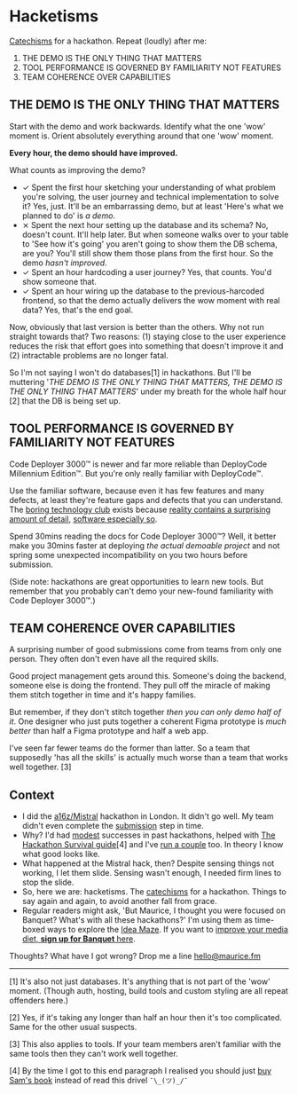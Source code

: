 # Hacketisms

[Catechisms](https://en.wikipedia.org/wiki/Catechism) for a hackathon. Repeat (loudly) after me:
1. THE DEMO IS THE ONLY THING THAT MATTERS
2. TOOL PERFORMANCE IS GOVERNED BY FAMILIARITY NOT FEATURES
3. TEAM COHERENCE OVER CAPABILITIES

## THE DEMO IS THE ONLY THING THAT MATTERS
Start with the demo and work backwards. Identify what the one 'wow' moment is. Orient absolutely everything around that one 'wow' moment.

**Every hour, the demo should have improved.**

What counts as improving the demo?
- ✓ Spent the first hour sketching your understanding of what problem you're solving, the user journey and technical implementation to solve it? Yes, just. It'll be an embarrassing demo, but at least 'Here's what we planned to do' is _a demo_. 
- ⨯ Spent the next hour setting up the database and its schema? No, doesn't count. It'll help later. But when someone walks over to your table to 'See how it's going' you aren't going to show them the DB schema, are you? You'll still show them those plans from the first hour. So the demo _hasn't improved_.
- ✓ Spent an hour hardcoding a user journey? Yes, that counts. You'd show someone that.
- ✓ Spent an hour wiring up the database to the previous-harcoded frontend, so that the demo actually delivers the wow moment with real data? Yes, that's the end goal.
 
Now, obviously that last version is better than the others. Why not run straight towards that? Two reasons: (1) staying close to the user experience reduces the risk that effort goes into something that doesn't improve it and (2) intractable problems are no longer fatal.

So I'm not saying I won't do databases[1] in hackathons. But I'll be muttering '_THE DEMO IS THE ONLY THING THAT MATTERS, THE DEMO IS THE ONLY THING THAT MATTERS_' under my breath for the whole half hour [2] that the DB is being set up.

## TOOL PERFORMANCE IS GOVERNED BY FAMILIARITY NOT FEATURES

Code Deployer 3000™ is newer and far more reliable than DeployCode Millennium Edition™. But you're only really familiar with DeployCode™.

Use the familiar software, because even it has few features and many defects, at least they're feature gaps and defects that you can understand. The [boring technology club](https://boringtechnology.club/) exists because [reality contains a surprising amount of detail](http://johnsalvatier.org/blog/2017/reality-has-a-surprising-amount-of-detail), [software especially so](https://x.com/rkoutnik/status/1085633512839888896).

Spend 30mins reading the docs for Code Deployer 3000™? Well, it better make you 30mins faster at deploying _the actual demoable project_ and not spring some unexpected incompatibility on you two hours before submission.

(Side note: hackathons are great opportunities to learn new tools. But remember that you probably can't demo your new-found familiarity with Code Deployer 3000™.)

## TEAM COHERENCE OVER CAPABILITIES

A surprising number of good submissions come from teams from only one person. They often don't even have all the required skills.

Good project management gets around this. Someone's doing the backend, someone else is doing the frontend. They pull off the miracle of making them stitch together in time and it's happy families.

But remember, if they don't stitch together _then you can only demo half of it_. One designer who just puts together a coherent Figma prototype is _much better_ than half a Figma prototype and half a web app.

I've seen far fewer teams do the former than latter. So a team that supposedly 'has all the skills' is actually much worse than a team that works well together. [3]

## Context
- I did the [a16z/Mistral](https://a16zcrypto.com/posts/article/hack-uk-london-hackathon/) hackathon in London. It didn't go well. My team didn't even complete the [submission](https://hackukmistral.devpost.com/project-gallery) step in time.
- Why? I'd had [modest](https://amplitude.com/community/events/hackathon-2022-london) successes in past hackathons, helped with [The Hackathon Survival guide](https://www.hackathonsurvivalguide.com/)[4] and I've [run a couple](https://hackthepress.org/) too. In theory I know what good looks like.
- What happened at the Mistral hack, then? Despite sensing things not working, I let them slide. Sensing wasn't enough, I needed firm lines to stop the slide.
- So, here we are: hacketisms. The [catechisms](https://en.wikipedia.org/wiki/Catechism) for a hackathon. Things to say again and again, to avoid another fall from grace.
- Regular readers might ask, 'But Maurice, I thought you were focused on Banquet? What's with all these hackathons?' I'm using them as time-boxed ways to explore the [Idea Maze](https://spark-public.s3.amazonaws.com/startup/lecture_slides/lecture5-market-wireframing-design.pdf). If you want to [improve your media diet, **sign up for Banquet** here](https://bnqt.app).

Thoughts? What have I got wrong? Drop me a line [hello@maurice.fm](mailto:hello@maurice.fm)

-----
<div class="text-sm">
[1] It's also not just databases. It's anything that is not part of the 'wow' moment. (Though auth, hosting, build tools and custom styling are all repeat offenders here.)

[2] Yes, if it's taking any longer than half an hour then it's too complicated. Same for the other usual suspects.

[3] This also applies to tools. If your team members aren't familiar with the same tools then they can't work well together.

[4] By the time I got to this end paragraph I realised you should just [buy Sam's book](https://www.hackathonsurvivalguide.com/) instead of read this drivel `¯\_(ツ)_/¯`
</div>